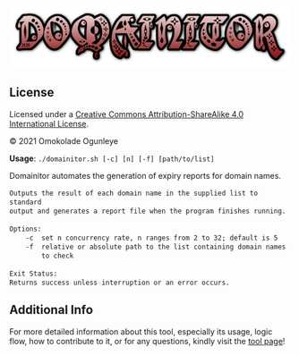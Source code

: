 ![Domainitor Logo](domainitor-logo.png)

## License

Licensed under a [Creative Commons Attribution-ShareAlike 4.0  
International License](http://creativecommons.org/licenses/by-sa/4.0/).

© 2021 Omokolade Ogunleye

**Usage**: `./domainitor.sh [-c] [n] [-f] [path/to/list]`

Domainitor automates the generation of expiry reports for domain names.

	Outputs the result of each domain name in the supplied list to standard
	output and generates a report file when the program finishes running.

	Options:
		-c	set n concurrency rate, n ranges from 2 to 32; default is 5
		-f	relative or absolute path to the list containing domain names
			to check

	Exit Status:
	Returns success unless interruption or an error occurs.

## Additional Info
For more detailed information about this tool, especially its usage, logic
flow, how to contribute to it, or for any questions, kindly visit the
[tool page](http://infosecbyomokolade.local/cyber-security/tools/domainitor-tool-track-generate-domain-names-expiry-report/)!
